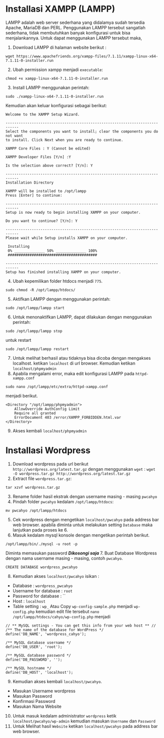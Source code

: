 Installasi XAMPP (LAMPP)
========================

LAMPP adalah web server sederhana yang didalamya sudah tersedia Apache, MariaDB dan PERL. Penggunakan LAMPP tersebut sangatlah sederhana, tidak membutuhkan banyak konfigurasi untuk bisa menjalankannya. Untuk dapat menggunakan LAMPP tersebut maka,

1. Download LAMPP di halaman website berikut :
```
wget https://www.apachefriends.org/xampp-files/7.1.11/xampp-linux-x64-7.1.11-0-installer.run
```
2. Ubah permission xampp menjadi `executable`:
```
chmod +x xampp-linux-x64-7.1.11-0-installer.run
```
3. Install LAMPP menggunakan perintah:
```
sudo ./xampp-linux-x64-7.1.11-0-installer.run
```
Kemudian akan keluar konfigurasi sebagai berikut:
```
Welcome to the XAMPP Setup Wizard.

----------------------------------------------------------------------------
Select the components you want to install; clear the components you do not want 
to install. Click Next when you are ready to continue.

XAMPP Core Files : Y (Cannot be edited)

XAMPP Developer Files [Y/n] :Y

Is the selection above correct? [Y/n]: Y

----------------------------------------------------------------------------
Installation Directory

XAMPP will be installed to /opt/lampp
Press [Enter] to continue:

----------------------------------------------------------------------------
Setup is now ready to begin installing XAMPP on your computer.

Do you want to continue? [Y/n]: Y

----------------------------------------------------------------------------
Please wait while Setup installs XAMPP on your computer.

 Installing
 0% ______________ 50% ______________ 100%
 #########################################

----------------------------------------------------------------------------
Setup has finished installing XAMPP on your computer.
```
4. Ubah kepemilikan folder htdocs menjadi `775`.
```
sudo chmod -R /opt/lampp/htdocs/
```
5. Aktifkan LAMPP dengan menggunakan perintah:
```
sudo /opt/lampp/lampp start
```
6. Untuk menonaktifkan LAMPP, dapat dilakukan dengan menggunakan perintah:
```
sudo /opt/lampp/lampp stop
```
untuk restart
```
sudo /opt/lampp/lampp restart
```
7. Untuk melihat berhasil atau tidaknya bisa dicoba dengan mengakses localhost. ketikan `localhost` di url browser. Kemudian ketikan `localhost/phpmyadmin`
8. Apabila mengalami error, maka edit konfigurasi LAMPP pada `httpd-xampp.conf`
```
sudo nano /opt/lampp/etc/extra/httpd-xampp.conf
```
menjadi berikut.
```
<Directory "/opt/lampp/phpmyadmin">
    AllowOverride AuthConfig Limit
    Require all granted
    ErrorDocument 403 /error/XAMPP_FORBIDDEN.html.var
</Directory>
```
9. Akses kembali `localhost/phpmyadmin`

Installasi Wordpress
====================

1. Download wordpress pada url berikut `http://wordpress.org/latest.tar.gz` dengan menggunakan `wget` :
`wget -O wordpress.tar.gz http://wordpress.org/latest.tar.gz`
2. Extract file `wordpress.tar.gz`:
```
tar xzvf wordpress.tar.gz
```
3. Rename folder hasil ekstrak dengan username masing - masing `pwcahyo`
4. Pindah folder `pwcahyo` kedalam `/opt/lampp/htdocs`:
```
mv pwcahyo /opt/lampp/htdocs
```
5. Cek wordpress dengan mengetikan `localhost/pwcahyo` pada address bar web browser. apabila diminta untuk melakukan setting `Database` maka lanjutkan pada proses ke 6.
6. Masuk kedalam mysql konsole dengan mengetikan perintah berikut.
```
/opt/lampp/bin/./mysql -u root -p
```
Diminta memasukan password ***Dikosongi saja***
7. Buat Database Wordpress dengan nama username masing - masing, contoh `pwcahyo`.
```
CREATE DATABASE wordpress_pwcahyo
```
8. Kemudian akses `localhost/pwcahyo` isikan :
- Database : `wordpress_pwcahyo`
- Username for database : `root`
- Password for database : ``
- Host : `localhost`
- Table setting : `wp_`
Atau
Copy `wp-config-sample.php` menjadi `wp-config.php` kemudian edit file tersebut `nano /opt/lampp/htdocs/cahyo/wp-config.php` menjadi
```
// ** MySQL settings - You can get this info from your web host ** //
/** The name of the database for WordPress */
define('DB_NAME', 'wordpress_cahyo');

/** MySQL database username */
define('DB_USER', 'root');

/** MySQL database password */
define('DB_PASSWORD', '');

/** MySQL hostname */
define('DB_HOST', 'localhost');
```
9. Kemudian akses kembali `localhost/pwcahyo`.
- Masukan Username wordpress
- Masukan Password
- Konfirmasi Password
- Masukan Nama Website

10. Untuk masuk kedalam administrator `wordpress` ketik `localhost/pwcahyo/wp-admin` kemudian masukan `Username` dan `Password`
11. Untuk Melihat hasil `Website` ketikan `localhost/pwcahyo` pada address bar web browser.
